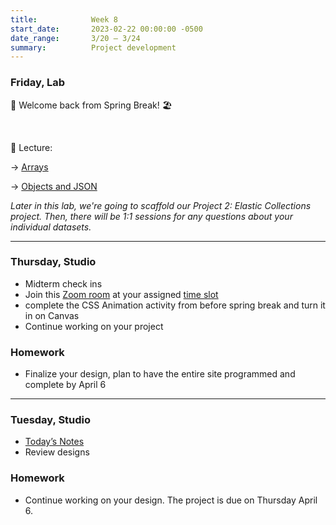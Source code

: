 ```yaml
---
title:            Week 8
start_date:       2023-02-22 00:00:00 -0500
date_range:       3/20 – 3/24
summary:          Project development
---
```


### Friday, Lab

🌴 Welcome back from Spring Break! 🏖️

<br />

📝 Lecture:

→ [Arrays](https://www.dropbox.com/scl/fi/vz4z31arorfkpdzfv6r35/Week-8a-Arrays.paper?dl=0&rlkey=ci1hxcq3zbveixltq3rqobtv2)

→ [Objects and JSON](https://www.dropbox.com/scl/fi/kalhmfxu6c5t4uyhyrm71/Week-8b-Objects-and-JSON-Javascript-Object-Notation.paper?dl=0&rlkey=hnnkp40uk7mnvy4cbr0pm75vc)

_Later in this lab, we're going to scaffold our Project 2: Elastic Collections project. Then, there will be 1:1 sessions for any questions about your individual datasets._

---

### Thursday, Studio

- Midterm check ins
- Join this [Zoom room](https://newschool.zoom.us/my/nikafisher) at your assigned [time slot](https://paper.dropbox.com/doc/Parsons-Core-Interaction-S23-Week-8-Class-1-Notes--B1BiJFH7wxLaCKPPGtXAcbshAg-IeOGECSNX8SJq4McQ9q7E#:uid=603344289432729293837516&h2=Midterm-Meeting-Sign-Up)
- complete the CSS Animation activity from before spring break and turn it in on Canvas
- Continue working on your project

### Homework
- Finalize your design, plan to have the entire site programmed and complete by April 6

---

### Tuesday, Studio

- [Today&rsquo;s Notes](https://paper.dropbox.com/doc/Parsons-Core-Interaction-S23-Week-8-Class-1-Notes--B03w6WbEzBsEKyWJWYqLkfBcAQ-IeOGECSNX8SJq4McQ9q7E)
- Review designs

### Homework
- Continue working on your design. The project is due on Thursday April 6.

